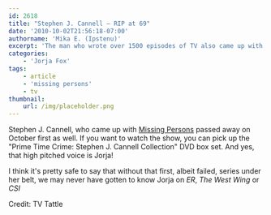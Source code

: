 ```yaml
---
id: 2618
title: "Stephen J. Cannell — RIP at 69"
date: '2010-10-02T21:56:18-07:00'
authorname: 'Mika E. (Ipstenu)'
excerpt: 'The man who wrote over 1500 episodes of TV also came up with _Missing Persons_.'
categories:
    - 'Jorja Fox'
tags:
    - article
    - 'missing persons'
    - tv
thumbnail:
    url: /img/placeholder.png
---
```


Stephen J. Cannell, who came up with [Missing Persons](/library/actor/missing-persons/) passed away on October first as well.  If you want to watch the show, you can pick up the "Prime Time Crime: Stephen J. Cannell Collection" DVD box set. And yes, that high pitched voice is Jorja!

I think it's pretty safe to say that without that first, albeit failed, series under her belt, we may never have gotten to know Jorja on _ER_, _The West Wing_ or _CSI_

Credit: TV Tattle
